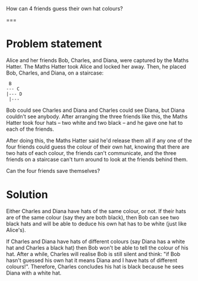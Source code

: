 How can 4 friends guess their own hat colours?

===


# Problem statement

Alice and her friends Bob, Charles, and Diana, were captured by the Maths Hatter.
The Maths Hatter took Alice and locked her away.
Then, he placed Bob, Charles, and Diana, on a staircase:

```
 B
--- C
|--- D
 |---
```

Bob could see Charles and Diana and Charles could see Diana, but Diana couldn't see anybody.
After arranging the three friends like this, the Maths Hatter took four hats – two white and two black – and he gave one hat to each of the friends.

After doing this, the Maths Hatter said he'd release them all if any one of the four friends could guess the colour of their own hat, knowing that there are two hats of each colour, the friends can't communicate, and the three friends on a staircase can't turn around to look at the friends behind them.

Can the four friends save themselves?


# Solution

Either Charles and Diana have hats of the same colour, or not.
If their hats are of the same colour (say they are both black), then Bob can see two black hats and will be able to deduce his own hat has to be white (just like Alice's).

If Charles and Diana have hats of different colours (say Diana has a white hat and Charles a black hat) then Bob won't be able to tell the colour of his hat.
After a while, Charles will realise Bob is still silent and think: "if Bob hasn't guessed his own hat it means Diana and I have hats of different colours!".
Therefore, Charles concludes his hat is black because he sees Diana with a white hat.
